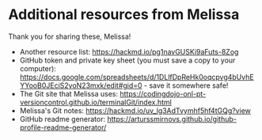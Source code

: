 # Additional resources from Melissa

Thank you for sharing these, Melissa!

- Another resource list: https://hackmd.io/pg1navGUSKi9aFuts-8Zog
- GitHub token and private key sheet (you must save a copy to your computer): https://docs.google.com/spreadsheets/d/1DLlfDpReHk0oqcpvg4bUvhEYYooB0JEciS2yoN23mxk/edit#gid=0 - save it somewhere safe!
- The Git site that Melissa uses: https://codingdojo-onl-pt-versioncontrol.github.io/terminalGit/index.html
- Melissa's Git notes: https://hackmd.io/uv_lg3AdTvymhf5hf4tGQg?view
- GitHub readme generator: https://arturssmirnovs.github.io/github-profile-readme-generator/